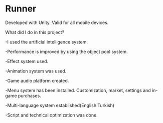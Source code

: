 # Runner

 Developed with Unity. Valid for all mobile devices.

 What did I do in this project?
 
 -I used the artificial intelligence system.
 
 -Performance is improved by using the object pool system.
 
 -Effect system used.
 
 -Animation system was used.
 
 -Game audio platform created.
 
 -Menu system has been installed. Customization, market, settings and in-game purchases.
 
 -Multi-language system established(English Turkish)
 
 -Script and technical optimization was done.

 
